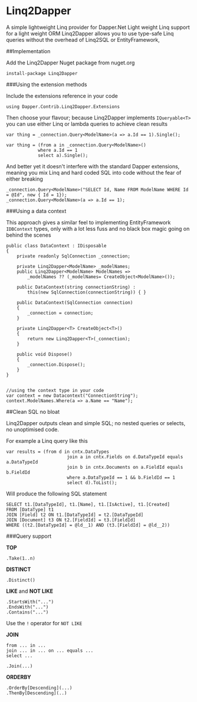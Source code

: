 # Linq2Dapper

A simple lightweight Linq provider for Dapper.Net
Light weight Linq support for a light weight ORM
Linq2Dapper allows you to use type-safe Linq queries without the overhead of Linq2SQL or EntityFramework, 

##Implementation

Add the Linq2Dapper Nuget package from nuget.org

    install-package Linq2Dapper

###Using the extension methods

Include the extensions reference in your code

    using Dapper.Contrib.Linq2Dapper.Extensions

Then choose your flavour; because Linq2Dapper implements `IQueryable<T>` you can use either Linq or lambda queries to achieve clean results

    var thing = _connection.Query<ModelName>(a => a.Id == 1).Single();
    
    var thing = (from a in _connection.Query<ModelName>()
			    where a.Id == 1
			    select a).Single();
    

And better yet it doesn't interfere with the standard Dapper extensions, meaning you mix Linq and hard coded SQL into code without the fear of either breaking

    _connection.Query<ModelName>("SELECT Id, Name FROM ModelName WHERE Id = @Id", new { Id = 1});
    _connection.Query<ModelName>(a => a.Id == 1);


###Using a data context

This approach gives a similar feel to implementing EntityFramework `IDBContext` types, only with a lot less fuss and no black box magic going on behind the scenes

	public class DataContext : IDisposable
    {
        private readonly SqlConnection _connection;

        private Linq2Dapper<ModelName> _modelNames;
        public Linq2Dapper<ModelName> ModelNames => 
	        _modelNames ?? (_modelNames= CreateObject<ModelName>());

        public DataContext(string connectionString) : 
	        this(new SqlConnection(connectionString)) { }

        public DataContext(SqlConnection connection)
        {
            _connection = connection;
        }

        private Linq2Dapper<T> CreateObject<T>()
        {
            return new Linq2Dapper<T>(_connection);
        }

        public void Dispose()
        {
            _connection.Dispose();
        }
    }
    
    
    //using the context type in your code 
    var context = new Datacontext("ConnectionString");
    context.ModelNames.Where(a => a.Name == "Name");

##Clean SQL no bloat

Linq2Dapper outputs clean and simple SQL; no nested queries or selects, no unoptimised code.

For example a Linq query like this

    var results = (from d in cntx.DataTypes
                           join a in cntx.Fields on d.DataTypeId equals a.DataTypeId
                           join b in cntx.Documents on a.FieldId equals b.FieldId
                           where a.DataTypeId == 1 && b.FieldId == 1
                           select d).ToList();
Will produce the following SQL statement

    SELECT t1.[DataTypeId], t1.[Name], t1.[IsActive], t1.[Created] 
    FROM [DataType] t1 
    JOIN [Field] t2 ON t1.[DataTypeId] = t2.[DataTypeId] 
    JOIN [Document] t3 ON t2.[FieldId] = t3.[FieldId] 
    WHERE ((t2.[DataTypeId] = @ld__1) AND (t3.[FieldId] = @ld__2))

###Query support

**TOP**

    .Take(1..n)

**DISTINCT**

    .Distinct()

**LIKE** and **NOT LIKE**

    .StartsWith("...")
    .EndsWith("...")
    .Contains("...")
Use the `!` operator for `NOT LIKE` 

**JOIN**

    from ... in ...
    join ... in ... on ... equals ...
    select ...

	.Join(...)

**ORDERBY**

    .OrderBy[Descending](...)
    .ThenBy[Descending](..)





